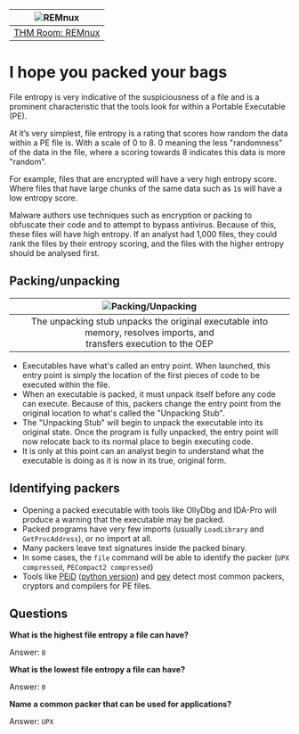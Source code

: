 | ![REMnux](/_static/images/remnux-room-banner.png)
|:--:|
| [THM Room: REMnux](https://tryhackme.com/room/malremnuxv2) |

# I hope you packed your bags

File entropy is very indicative of the suspiciousness of a file and is a prominent characteristic that the tools 
look for within a Portable Executable (PE).

At it’s very simplest, file entropy is a rating that scores how random the data within a PE file is. With a scale of 
0 to 8. 0 meaning the less "randomness" of the data in the file, where a scoring towards 8 indicates this data is 
more "random".

For example, files that are encrypted will have a very high entropy score. Where files that have large chunks of the 
same data such as `1`s will have a low entropy score.

Malware authors use techniques such as encryption or packing to obfuscate their code and to attempt to bypass 
antivirus. Because of this, these files will have high entropy. If an analyst had 1,000 files, they could rank the 
files by their entropy scoring, and the files with the higher entropy should be analysed first.

## Packing/unpacking

| ![Packing/Unpacking](/_static/images/packing-unpacking.png)
|:--:|
| The unpacking stub unpacks the original executable into memory, resolves imports, and <br> transfers execution to the OEP |

* Executables have what's called an entry point. When launched, this entry point is simply the location of the first 
pieces of code to be executed within the file.
* When an executable is packed, it must unpack itself before any code can execute. Because of this, packers change 
the entry point from the original location to what's called the "Unpacking Stub".
* The "Unpacking Stub" will begin to unpack the executable into its original state. Once the program is fully 
unpacked, the entry point will now relocate back to its normal place to begin executing code.
* It is only at this point can an analyst begin to understand what the executable is doing as it is now in its true, 
original form.

## Identifying packers

* Opening a packed executable with tools like OllyDbg and IDA-Pro will produce a warning that the executable may be 
packed.
* Packed programs have very few imports (usually `LoadLibrary` and `GetProcAddress`), or no import at all.
* Many packers leave text signatures inside the packed binary.
* In some cases, the `file` command will be able to identify the packer (`UPX compressed`, `PECompact2 compressed`)
* Tools like [PEiD](https://github.com/wolfram77web/app-peid) ([python version](https://github.com/packing-box/peid)) 
and [pev](https://www.kali.org/tools/pev/) detect most common packers, cryptors and compilers for PE files.

## Questions

**What is the highest file entropy a file can have?**

Answer: `8`

**What is the lowest file entropy a file can have?**

Answer: `0`

**Name a common packer that can be used for applications?**

Answer: `UPX`


